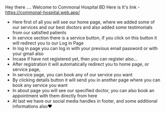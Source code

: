 Hey there .... 
Welcome to Commonal Hospital BD
Here is It's link - https://commonal-hospital.web.app/

* Here first of all you will see our home page, where we added some of our services and our best doctors  and also added some testimonials from our satisfied patients 
* In service section there is a service button, if you click on this button it will redirect you to our     Log in Page
* In log in page you can log in with your previous email password or with your gmail also
* Incase if have not registered yet, then you can register also...
* After registration it will automatically redirect you to home page, or service page, 
* In service page, you can book any of our service you want 
* By clicking details button it
   will send you in another page where you can book any service you want
* In about page you will see our specified doctor, you can also book an appointment with them directly     from here
* At last we have our social media handles in footer, and some additional informations also❤️